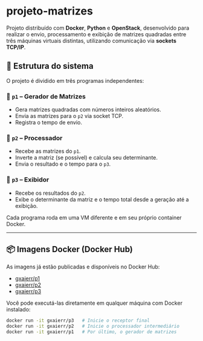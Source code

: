# projeto-matrizes

Projeto distribuído com **Docker**, **Python** e **OpenStack**, desenvolvido para realizar o envio, processamento e exibição de matrizes quadradas entre três máquinas virtuais distintas, utilizando comunicação via **sockets TCP/IP**.

## 🧩 Estrutura do sistema

O projeto é dividido em três programas independentes:

### 🔹 `p1` – Gerador de Matrizes
- Gera matrizes quadradas com números inteiros aleatórios.
- Envia as matrizes para o `p2` via socket TCP.
- Registra o tempo de envio.

### 🔹 `p2` – Processador
- Recebe as matrizes do `p1`.
- Inverte a matriz (se possível) e calcula seu determinante.
- Envia o resultado e o tempo para o `p3`.

### 🔹 `p3` – Exibidor
- Recebe os resultados do `p2`.
- Exibe o determinante da matriz e o tempo total desde a geração até a exibição.

Cada programa roda em uma VM diferente e em seu próprio container Docker.

---

## 📦 Imagens Docker (Docker Hub)

As imagens já estão publicadas e disponíveis no Docker Hub:

- [gxaierr/p1](https://hub.docker.com/r/gxaierr/p1)
- [gxaierr/p2](https://hub.docker.com/r/gxaierr/p2)
- [gxaierr/p3](https://hub.docker.com/r/gxaierr/p3)

Você pode executá-las diretamente em qualquer máquina com Docker instalado:

```bash
docker run -it gxaierr/p3   # Inicie o receptor final
docker run -it gxaierr/p2   # Inicie o processador intermediário
docker run -it gxaierr/p1   # Por último, o gerador de matrizes
